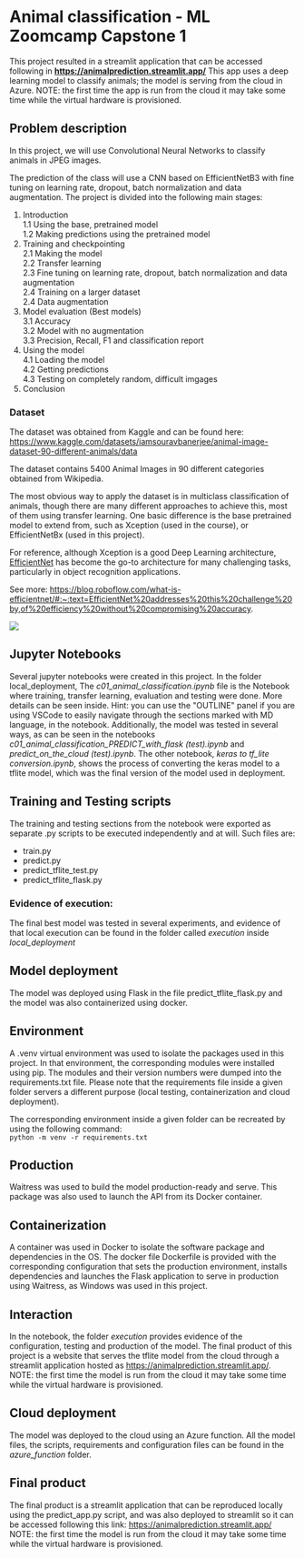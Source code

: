 # **Animal classification  - ML Zoomcamp Capstone 1**
This project resulted in a streamlit application that can be accessed following in  **https://animalprediction.streamlit.app/**   This app uses a deep learning model to classify animals; the model is serving from the cloud in Azure.
NOTE: the first time the app is run from the cloud it may take some time while the virtual hardware is provisioned.

## Problem description
In this project, we will use Convolutional Neural Networks to classify animals in JPEG images.  

The prediction of the class will use a CNN based on EfficientNetB3 with fine tuning on learning rate, dropout, batch normalization and data augmentation.  The project is divided into the following main stages:
1. Introduction  
1.1 Using the base, pretrained model  
1.2 Making predictions using the pretrained model  
2. Training and checkpointing  
2.1 Making the model  
2.2 Transfer learning  
2.3 Fine tuning on learning rate, dropout, batch normalization and data augmentation  
2.4 Training on a larger dataset  
2.4 Data augmentation  
3. Model evaluation (Best models)  
3.1  Accuracy  
3.2  Model with no augmentation  
3.3  Precision, Recall, F1 and classification report
4. Using the model  
4.1 Loading the model  
4.2 Getting predictions  
4.3 Testing on completely random, difficult imgages  
5. Conclusion


### Dataset  
The dataset was obtained from Kaggle and can be found here:  
https://www.kaggle.com/datasets/iamsouravbanerjee/animal-image-dataset-90-different-animals/data  

The dataset contains 5400 Animal Images in 90 different categories obtained from Wikipedia.  

The most obvious way to apply the dataset is in multiclass classification of animals, though there are many different approaches to achieve this, most of them using transfer learning. One basic difference is the base pretrained model to extend from, such as Xception (used in the course), or EfficientNetBx (used in this project).

For reference, although Xception is a good Deep Learning architecture, [EfficientNet](https://pypi.org/project/efficientnet/) has become the go-to architecture for many challenging tasks, particularly in object recognition applications.  
  
See more: https://blog.roboflow.com/what-is-efficientnet/#:~:text=EfficientNet%20addresses%20this%20challenge%20by,of%20efficiency%20without%20compromising%20accuracy.  

<img src="https://lh5.googleusercontent.com/8DT6a-PxS3doi3J-72hotDhWfS1BlHlR48Y2OCQV_i9gyGC2F-i9E46lV7Kx8gzZFMt6YlGEIbWgqzORo7aowNYrY0YAK8EXeFzZ3g2nIf9GZG-CRcz7AxIuGEH1YEm03fyUcXOaX1_PLpo15DRzPCk"></img>

## Jupyter Notebooks  
Several jupyter notebooks were created in this project. 
In the folder local_deployment, The *c01_animal_classification.ipynb* file is the Notebook where training, transfer learning, evaluation and testing were done. More details can be seen inside. Hint: you can use the "OUTLINE" panel if you are using VSCode to easily navigate through the sections marked with MD language, in the notebook.  Additionally, the model was tested in several ways, as can be seen in the notebooks *c01_animal_classification_PREDICT_with_flask (test).ipynb* and *predict_on_the_cloud (test).ipynb*. The other notebook, *keras to tf_lite conversion.ipynb*, shows the process of converting the keras model to a tflite model, which was the final version of the model used in deployment.   

## Training and Testing scripts  
The training and testing sections from the notebook were 
exported as separate .py scripts to be executed independently and at will. Such files are:  
 + train.py
 + predict.py
 + predict_tflite_test.py  
 + predict_tflite_flask.py 

### Evidence of execution:  
The final best model was tested in several experiments, and evidence of that local execution can be found in the folder called *execution* inside *local_deployment*

## Model deployment  
The model was deployed using Flask in the file predict_tflite_flask.py  and the model was also containerized using docker. 

## Environment  
A .venv virtual environment was used to isolate the packages used in this project. In that environment, the corresponding modules were installed using pip. The modules and their version numbers were dumped into the requirements.txt file.  Please note that the requirements file inside a given folder servers a different purpose (local testing, containerization and cloud deployment).

The corresponding environment inside a given folder can be recreated by using the following command:  
```python -m venv -r requirements.txt```  

## Production  
Waitress was used to build the model production-ready and serve. This package was also used to launch the API from its Docker container. 

## Containerization  
A container was used in Docker to isolate the software package and dependencies in the OS. The docker file Dockerfile is provided with the corresponding configuration that sets the production environment, installs dependencies and launches the Flask application to serve in production using Waitress, as Windows was used in this project.  

## Interaction  
In the notebook, the folder *execution* provides evidence of the configuration, testing and production of the model. The final product of this project is a website that serves the tflite model from the cloud through a streamlit application hosted as https://animalprediction.streamlit.app/. NOTE: the first time the model is run from the cloud it may take some time while the virtual hardware is provisioned.

## Cloud deployment  
The model was deployed to the cloud using an Azure function. All the model files, the scripts, requirements and configuration files can be found in the *azure_function* folder.  

## Final product  
The final product is a streamlit application that can be reproduced locally using the predict_app.py script, and was also deployed to streamlit so it can be accessed following this link:  https://animalprediction.streamlit.app/  NOTE: the first time the model is run from the cloud it may take some time while the virtual hardware is provisioned.








